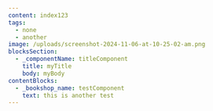 ```yaml
---
content: index123
tags:
  - none
  - another
image: /uploads/screenshot-2024-11-06-at-10-25-02-am.png
blocksSection:
  - _componentName: titleComponent
    title: myTitle
    body: myBody
contentBlocks:
  - _bookshop_name: testComponent
    text: this is another test
---
```

